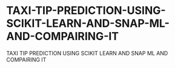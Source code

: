# TAXI-TIP-PREDICTION-USING-SCIKIT-LEARN-AND-SNAP-ML-AND-COMPAIRING-IT
TAXI TIP PREDICTION USING SCIKIT LEARN AND SNAP ML AND COMPAIRING IT
